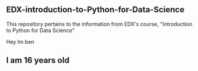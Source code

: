 ## EDX-introduction-to-Python-for-Data-Science
This repository pertains to the information from EDX's course, "Introduction to Python for Data Science"

Hey Im ben
## I am 16 years old
